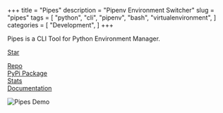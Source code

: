 +++
title = "Pipes"
description = "Pipenv Environment Switcher"
slug = "pipes"
tags = [
    "python",
    "cli",
    "pipenv",
    "bash",
    "virtualenvironment",
]
categories = [
    "Development",
]
+++

Pipes is a CLI Tool for Python Environment Manager.

<a class="github-button" href="https://github.com/gtalarico/pipenv-pipes" data-size="large" data-show-count="true" aria-label="Star gtalarico/pipenv-pipes on GitHub">Star</a>

<div class="links">
    <i class="fab fa-github"></i>
    <a href="https://github.com/gtalarico/pipenv-pipes">Repo</a>
    <br>
    <i class="fab fa-python"></i>
    <a href="https://pypi.python.org/pypi/pipenv-pipes">PyPi Package</a>
    <br>
    <i class="fas fa-link"></i>
    <a href="https://pypistats.org/packages/pipenv-pipes">Stats</a>
    <br>
    <i class="fas fa-book-open"></i>
    <a href="https://pipenv-pipes.readthedocs.io">Documentation</a>
</div>

![Pipes Demo](/img/pipes.gif)



